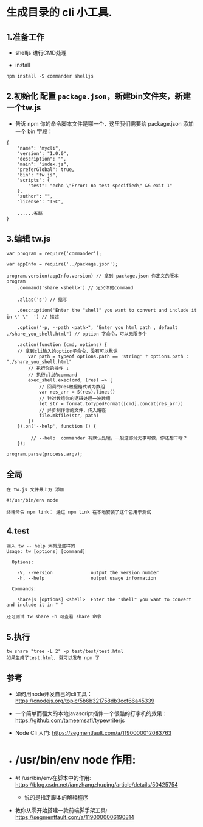 # 生成目录的 cli 小工具.

## 1.准备工作
- shelljs 进行CMD处理

- install
```
npm install -S commander shelljs
```

## 2.初始化 配置 `package.json`，新建bin文件夹，新建一个tw.js

- 告诉 npm 你的命令脚本文件是哪一个，这里我们需要给 package.json 添加一个 bin 字段：

```
{
    "name": "mycli",
    "version": "1.0.0",
    "description": "",
    "main": "index.js",
    "preferGlobal": true,
    "bin": "tw.js",
    "scripts": {
        "test": "echo \"Error: no test specified\" && exit 1"
    },
    "author": "",
    "license": "ISC",
    
    ......省略
}
```

## 3.编辑 tw.js
```
var program = require('commander');

var appInfo = require('../package.json');

program.version(appInfo.version) // 拿到 package.json 你定义的版本
program
    .command('share <shell>') // 定义你的command

    .alias('s') // 缩写

    .description('Enter the "shell" you want to convert and include it in \" \"  ') // 描述

    .option("-p, --path <path>", "Enter you html path , default ./share_you_shell.html") // option 字命令，可以无限多个

    .action(function (cmd, options) {
    // 拿到cli输入的option子命令，没有可以默认
        var path = typeof options.path == 'string' ? options.path : "./share_you_shell.html"
        // 执行你的操作 ↓
        // 执行cli的command
        exec_shell.exec(cmd, (res) => {
            // 回调的res根据格式转为数组
            var res_arr = S(res).lines()
            // 针对数组你的逻辑处理一波数组
            let str = format.toTypedFormat([cmd].concat(res_arr))
            // 异步制作你的文件，传入路径
            file.mkfile(str, path)
        })
    }).on('--help', function () {

         // --help  commander 有默认处理，一般这部分无事可做，你还想干啥？
    });

program.parse(process.argv);
```

## 全局

```
在 tw.js 文件最上方 添加 

#!/usr/bin/env node

终端命令 npm link： 通过 npm link 在本地安装了这个包用于测试

```

## 4.test
```
输入 tw -- help 大概是这样的
Usage: tw [options] [command]

  Options:

    -V, --version              output the version number
    -h, --help                 output usage information

  Commands:

    share|s [options] <shell>  Enter the "shell" you want to convert and include it in " "

还可测试 tw share -h 可查看 share 命令
```



## 5.执行
```
tw share "tree -L 2" -p test/test/test.html
如果生成了test.html, 就可以发布 npm 了

```



## 参考
- 如何用node开发自己的cli工具： https://cnodejs.org/topic/5b6b321758db3ccf66a45339
- 一个简单而强大的本地javascript插件一个很酷的打字机的效果：https://github.com/tameemsafi/typewriterjs

- Node Cli 入门: https://segmentfault.com/a/1190000012083763
- # /usr/bin/env node 作用: 

- #! /usr/bin/env在脚本中的作用: https://blog.csdn.net/iamzhangzhuping/article/details/50425754
  - 说的是指定脚本的解释程序

- 教你从零开始搭建一款前端脚手架工具: https://segmentfault.com/a/1190000006190814
